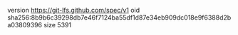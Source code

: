 version https://git-lfs.github.com/spec/v1
oid sha256:8b9b6c39298db7e46f7124ba55df1d87e34eb909dc018e9f6388d2ba03809396
size 5391
